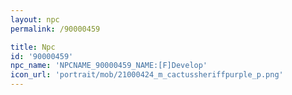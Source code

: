 ```yaml
---
layout: npc
permalink: /90000459

title: Npc
id: '90000459'
npc_name: 'NPCNAME_90000459_NAME:[F]Develop'
icon_url: 'portrait/mob/21000424_m_cactussheriffpurple_p.png'
---
```

